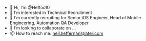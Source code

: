 - 👋 Hi, I’m @Heffoo10
- 👀 I’m interested in Technical Recruitment
- 🌱 I’m currently recruiting for Senior iOS Engineer, Head of Mobile Engineering, Automation QA Developer
- 💞️ I’m looking to collaborate on ...
- 📫 How to reach me: neil.heffernan@later.com

<!---
Heffoo10/Heffoo10 is a ✨ special ✨ repository because its `README.md` (this file) appears on your GitHub profile.
You can click the Preview link to take a look at your changes.
--->
